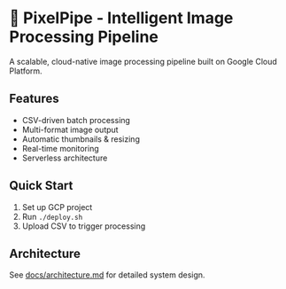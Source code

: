 # 🚀 PixelPipe - Intelligent Image Processing Pipeline

A scalable, cloud-native image processing pipeline built on Google Cloud Platform.

## Features
- CSV-driven batch processing
- Multi-format image output
- Automatic thumbnails & resizing
- Real-time monitoring
- Serverless architecture

## Quick Start
1. Set up GCP project
2. Run `./deploy.sh`
3. Upload CSV to trigger processing

## Architecture
See [docs/architecture.md](docs/architecture.md) for detailed system design.